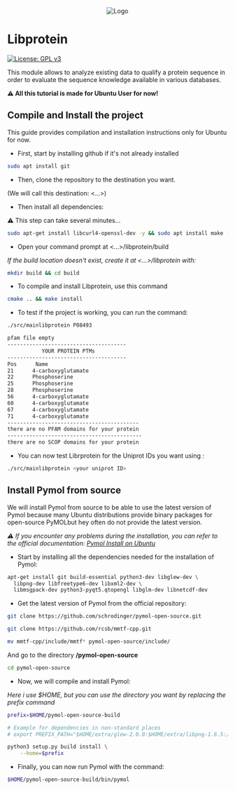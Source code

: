 <div align="center">
  <img src="https://github.com/TeletcheaLab/libprotein/blob/main/banner512x125.png" alt="Logo">
</div>

# Libprotein
[![License: GPL v3](https://img.shields.io/badge/License-GPLv3-blue.svg)](https://www.gnu.org/licenses/gpl-3.0)

This module allows to analyze existing data to qualify a protein sequence in order to evaluate the sequence knowledge available in various databases.

**⚠️ All this tutorial is made for Ubuntu User for now!**

## Compile and Install the project
This guide provides compilation and installation instructions only for Ubuntu for now.

* First, start by installing github if it's not already installed
```sh
sudo apt install git

```
* Then, clone the repository to the destination you want.

(We will call this destination: <...>)

* Then install all dependencies:

⚠️ This step can take several minutes...
```sh
sudo apt-get install libcurl4-openssl-dev -y && sudo apt install make -y && sudo apt install libboost-all-dev -y && sudo apt install cmake -y && sudo apt install swig3.0 && sudo apt upgrade -y && sudo apt install -y
```
* Open your command prompt at <...>/libprotein/build

*If the build location doesn't exist, create it at <...>/libprotein with:*
```sh
mkdir build && cd build
```
* To compile and install Libprotein, use this command
```sh
cmake .. && make install
```
* To test if the project is working, you can run the command:

```sh
./src/mainlibprotein P08493
```
```sh
pfam file empty
--------------------------------------
           YOUR PROTEIN PTMs          
--------------------------------------
Pos      Name
21      4-carboxyglutamate
22      Phosphoserine
25      Phosphoserine
28      Phosphoserine
56      4-carboxyglutamate
60      4-carboxyglutamate
67      4-carboxyglutamate
71      4-carboxyglutamate
------------------------------------------
there are no PFAM domains for your protein
-------------------------------------------
there are no SCOP domains for your protein
```
* You can now test Librprotein for the Uniprot IDs you want using :
```sh
./src/mainlibprotein <your uniprot ID>
```

## Install Pymol from source

We will install Pymol from source to be able to use the latest version of Pymol because many Ubuntu distributions provide binary packages for open-source PyMOLbut hey often do not provide the latest version.

*⚠️ If you encounter any problems during the installation, you can refer to the official documentation: [Pymol Install on Ubuntu](https://pymolwiki.org/index.php/Linux_Install)*

* Start by installing all the dependencies needed for the installation of Pymol:
```sh
apt-get install git build-essential python3-dev libglew-dev \
  libpng-dev libfreetype6-dev libxml2-dev \
  libmsgpack-dev python3-pyqt5.qtopengl libglm-dev libnetcdf-dev
 ```

* Get the latest version of Pymol from the official repository:
```sh
git clone https://github.com/schrodinger/pymol-open-source.git
```
```sh
git clone https://github.com/rcsb/mmtf-cpp.git
```
```sh
mv mmtf-cpp/include/mmtf* pymol-open-source/include/
```
And go to the directory **/pymol-open-source**
```sh
cd pymol-open-source
```
* Now, we will compile and install Pymol:

*Here i use $HOME, but you can use the directory you want by replacing the prefix command*
```sh
prefix=$HOME/pymol-open-source-build
```
```sh
# Example for dependencies in non-standard places
# export PREFIX_PATH="$HOME/extra/glew-2.0.0:$HOME/extra/libpng-1.6.5:/opt/local"

python3 setup.py build install \
    --home=$prefix
```
* Finally, you can now run Pymol with the command:
```sh
$HOME/pymol-open-source-build/bin/pymol
```
